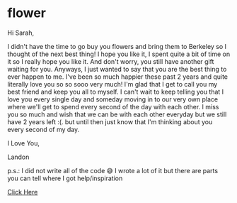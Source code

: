 # flower
Hi Sarah,

I didn't have the time to go buy you flowers and bring them to Berkeley so I thought of the next best thing! I hope you like it, I spent quite a bit of time on it so I really hope you like it. And don't worry, you still have another gift waiting for you. Anyways, I just wanted to say that you are the best thing to ever happen to me. I've been so much happier these past 2 years and quite literally love you so so sooo very much! I'm glad that I get to call you my best friend and keep you all to myself. I can't wait to keep telling you that I love you every single day and someday moving in to our very own place where we'll get to spend every second of the day with each other. I miss you so much and wish that we can be with each other everyday but we still have 2 years left :(. but until then just know that I'm thinking about you every second of my day.

I Love You,

Landon

p.s.: I did not write all of the code 😅
I wrote a lot of it but there are parts you can tell where I got help/inspiration

[Click Here](https://beepboop-bam.github.io/flower/)
